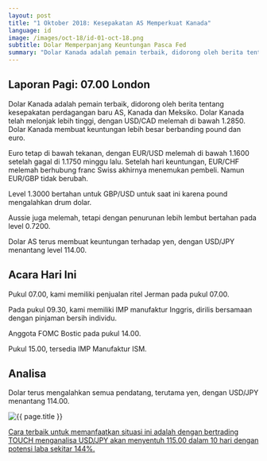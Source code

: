 ```yaml
---
layout: post
title: "1 Oktober 2018: Kesepakatan AS Memperkuat Kanada"
language: id
image: /images/oct-18/id-01-oct-18.png
subtitle: Dolar Memperpanjang Keuntungan Pasca Fed
summary: "Dolar Kanada adalah pemain terbaik, didorong oleh berita tentang kesepakatan perdagangan baru AS, Kanada dan Meksiko. Dolar Kanada telah melonjak lebih tinggi, dengan USD/CAD melemah di bawah 1.2850"
---
```

## Laporan Pagi: 07.00 London

Dolar Kanada adalah pemain terbaik, didorong oleh berita tentang kesepakatan perdagangan baru AS, Kanada dan Meksiko. Dolar Kanada telah melonjak lebih tinggi, dengan USD/CAD melemah di bawah 1.2850. Dolar Kanada membuat keuntungan lebih besar berbanding pound dan euro.

Euro tetap di bawah tekanan, dengan EUR/USD melemah di bawah 1.1600 setelah gagal di 1.1750 minggu lalu. Setelah hari keuntungan, EUR/CHF melemah berhubung franc Swiss akhirnya menemukan pembeli. Namun EUR/GBP tidak berubah.

Level 1.3000 bertahan untuk GBP/USD untuk saat ini karena pound mengalahkan drum dolar.

Aussie juga melemah, tetapi dengan penurunan lebih lembut bertahan pada level 0.7200.

Dolar AS terus membuat keuntungan terhadap yen, dengan USD/JPY menantang level 114.00.

## Acara Hari Ini

Pukul 07.00, kami memiliki penjualan ritel Jerman pada pukul 07.00.

Pada pukul 09.30, kami memiliki IMP manufaktur Inggris, dirilis bersamaan dengan pinjaman bersih individu.

Anggota FOMC Bostic pada pukul 14.00.

Pukul 15.00, tersedia IMP Manufaktur ISM.

## Analisa

Dolar terus mengalahkan semua pendatang, terutama yen, dengan USD/JPY menantang 114.00.

<img src="{{ site.url }}/images/oct-18/id-01-oct-18.png" alt="{{ page.title }}" title="{{ page.title }}">

<a href="%LINK%%currency=USD&market=forex&underlying=frxUSDJPY&formname=touchnotouch&duration_amount=10&duration_units=d&amount=10&amount_type=stake&expiry_type=duration&barrier=115.00" target="_blank">Cara terbaik untuk memanfaatkan situasi ini adalah dengan bertrading TOUCH menganalisa USD/JPY akan menyentuh 115.00 dalam 10 hari dengan potensi laba sekitar 144%.</a>
